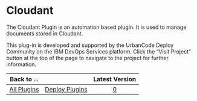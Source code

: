 
Cloudant
========


The Cloudant Plugin is an automation based plugin. It is used to manage documents stored in Cloudant.


This plug-in is 
developed and supported by the UrbanCode Deploy Community on the IBM DevOps Services platform. Click the “Visit Project”
 button at the top of the page to navigate to the project for further information.




|Back to ...||Latest Version|
| :---: | :---: | :---: |
|[All Plugins](../../index.md)|[Deploy Plugins](../README.md)|[0]()|
